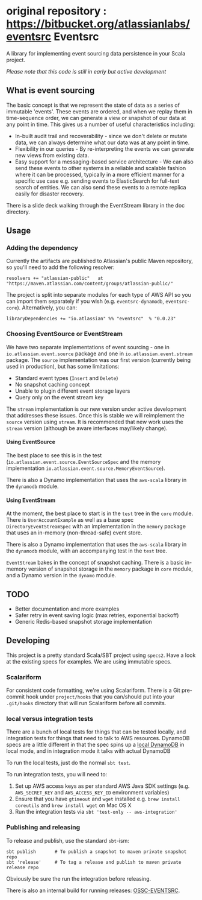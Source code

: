 original repository : https://bitbucket.org/atlassianlabs/eventsrc
Eventsrc
======

A library for implementing event sourcing data persistence in your Scala project.

*Please note that this code is still in early but active development*

## What is event sourcing

The basic concept is that we represent the state of data as a series of immutable 'events'. These events are ordered,
 and when we replay them in time-sequence order, we can generate a view or snapshot of our data at any point in time.
 This gives us a number of useful characteristics including:
 
 * In-built audit trail and recoverability - since we don't delete or mutate data, we can always determine what our data was at any point in time.
 * Flexibility in our queries - By re-interpreting the events we can generate new views from existing data.
 * Easy support for a messaging-based service architecture - We can also send these events to other systems
     in a reliable and scalable fashion where it can be processed, typically in a more efficient manner for a specific use case e.g. sending events to
     ElasticSearch for full-text search of entities. We can also send these events to a remote replica easily for disaster recovery.

There is a slide deck walking through the EventStream library in the doc directory.

## Usage

### Adding the dependency

Currently the artifacts are published to Atlassian's public Maven repository, so you'll need to add the following resolver:
    
    resolvers += "atlassian-public"   at "https://maven.atlassian.com/content/groups/atlassian-public/"

The project is split into separate modules for each type of AWS API so you can import them separately if you wish (e.g. `eventsrc-dynamodb`, `eventsrc-core`).
Alternatively, you can:

    libraryDependencies += "io.atlassian" %% "eventsrc"  % "0.0.23"
    
### Choosing EventSource or EventStream

We have two separate implementations of event sourcing - one in `io.atlassian.event.source` package and one in `io.atlassian.event.stream` package. 
The `source` implementation was our first version (currently being used in production), but has some limitations:
 
 * Standard event types (`Insert` and `Delete`)
 * No snapshot caching concept
 * Unable to plugin different event storage layers
 * Query only on the event stream key
 
The `stream` implementation is our new version under active development that addresses these issues. Once this is stable we will reimplement the `source` version using `stream`.
It is recommended that new work uses the `stream` version (although be aware interfaces may/likely change).

#### Using EventSource

The best place to see this is in the test (`io.atlassian.event.source.EventSourceSpec` and the memory implementation `io.atlassian.event.source.MemoryEventSource`).
 
There is also a Dynamo implementation that uses the `aws-scala` library in the `dynamodb` module.

#### Using EventStream

At the moment, the best place to start is in the `test` tree in the `core` module. There is `UserAccountExample` as well as a base spec `DirectoryEventStreamSpec` with an implementation
in the `memory` package that uses an in-memory (non-thread-safe) event store.

There is also a Dynamo implementation that uses the `aws-scala` library in the `dynamodb` module, with an accompanying test in the `test` tree.

`EventStream` bakes in the concept of snapshot caching. There is a basic in-memory version of snapshot storage in the `memory` package in `core` module, and a Dynamo version in the `dynamo` module.


## TODO

  * Better documentation and more examples
  * Safer retry in event saving logic (max retries, exponential backoff)
  * Generic Redis-based snapshot storage implementation

## Developing

This project is a pretty standard Scala/SBT project using `specs2`. Have a look at the existing specs for examples. We are using immutable specs.

### Scalariform

For consistent code formatting, we're using Scalariform. There is a Git pre-commit hook under `project/hooks` that you can/should put into
your `.git/hooks` directory that will run Scalariform before all commits.

### local versus integration tests

There are a bunch of local tests for things that can be tested locally, and integration tests for things that need to talk to AWS resources.
DynamoDB specs are a little different in that the spec spins up a [local DynamoDB](http://docs.aws.amazon.com/amazondynamodb/latest/developerguide/Tools.DynamoDBLocal.html)
in local mode, and in integration mode it talks with actual DynamoDB

To run the local tests, just do the normal `sbt test`.

To run integration tests, you will need to:

  1. Set up AWS access keys as per standard AWS Java SDK settings (e.g. `AWS_SECRET_KEY` and `AWS_ACCESS_KEY_ID` environment variables)
  2. Ensure that you have `gtimeout` and `wget` installed e.g. `brew install coreutils` and `brew install wget` on Mac OS X
  3. Run the integration tests via `sbt 'test-only -- aws-integration'`
  

### Publishing and releasing

To release and publish, use the standard `sbt`-ism:

    sbt publish       # To publish a snapshot to maven private snapshot repo
    sbt 'release'     # To tag a release and publish to maven private release repo
    
Obviously be sure the run the integration before releasing.

There is also an internal build for running releases: [OSSC-EVENTSRC](https://engservices-bamboo.internal.atlassian.com/browse/OSSC-EVENTSRC).
